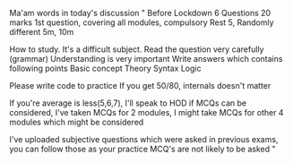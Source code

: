 Ma'am words in today's discussion 
" Before Lockdown
6 Questions 
20 marks 1st question, covering all modules, compulsory 
Rest 5, Randomly different 5m, 10m

How to study.
It's a difficult subject.
Read the question very carefully (grammar)
Understanding is very important
Write answers which contains following points
Basic concept
Theory
Syntax 
Logic

Please write code to practice 
If you get 50/80, internals doesn't matter 

If you're average is less(5,6,7), I'll speak to HOD if MCQs can be considered, I've taken MCQs for 2 modules, I might take MCQs for other 4 modules which might be considered

I've uploaded subjective questions which were asked in previous exams, you can follow those as your practice
MCQ's are not likely to be asked "

